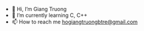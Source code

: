 - 👋 Hi, I’m Giang Truong
- 🌱 I’m currently learning C, C++
- 📫 How to reach me hogiangtruongbtre@gmail.com

<!---
giangtruong1007/giangtruong1007 is a ✨ special ✨ repository because its `README.md` (this file) appears on your GitHub profile.
You can click the Preview link to take a look at your changes.
--->
